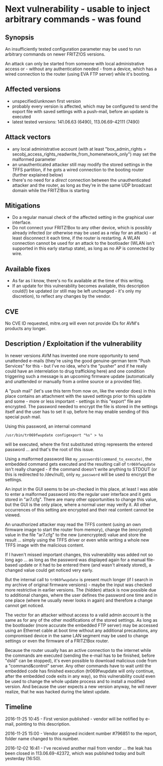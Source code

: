 # Next vulnerability - usable to inject arbitrary commands - was found

## Synopsis

An insufficiently tested configuration parameter may be used to run arbitrary commands on newer FRITZ!OS versions. 

An attack can only be started from someone with local administrative access or - without any authentication needed - from a device, which has a wired connection to the router (using EVA FTP server) while it's booting.

## Affected versions

- unspecified/unknown first version
- probably every version is affected, which may be configured to send the export file with saved settings with a push-mail, before an update is executed
- latest tested versions: 141.06.63 (6490), 113.06.69-42111 (7490)

## Attack vectors

- any local administrative account (with at least "box_admin_rights = secobj_access_rights_readwrite_from_homenetwork_only") may set the malformed parameter
- an unauthenticated attacker still may modify the stored settings in the TFFS partition, if he gots a wired connection to the booting router (further explained below)
- there's no need for a *direct* connection between the unauthenticated attacker and the router, as long as they're in the same UDP broadcast domain while the FRITZ!Box is starting

## Mitigations

- Do a regular manual check of the affected setting in the graphical user interface.
- Do not connect your FRITZ!Box to any other device, which is possibly already infected (or otherwise may be used as a relay for an attack) - at least disconnect it each time, if the router is restarting. A WLAN connection cannot be used for an attack to the bootloader (WLAN isn't supported in this early startup state), as long as no AP is connected by wire.

## Available fixes

- As far as I know, there's no fix available at the time of this writing.
- If an update for this vulnerability becomes available, this description could(!) be updated (or still may be left unchanged - it's only my discretion), to reflect any changes by the vendor.

## CVE

No CVE ID requested, mitre.org will even not provide IDs for AVM's products any longer.

## Description / Exploitation if the vulnerability

In newer versions AVM has invented one more opportunity to send unattended e-mails (they're using the good genuine-german term "Push Services" for this - but I've no idea, who's the "pusher" and if he really could have an interrelation to drug trafficking here) and one condition triggering such a message is an upcoming firmware update (automatically and unattended or manually from a online source or a provided file).

A "push mail" (let's use this term from now on, like the vendor does) in this place contains an attachment with the saved settings prior to this update and some - more or less important - settings in this "export" file are encrypted.
The password needed to encrypt the file is stored in the settings itself and the user has to set it up, before he may enable sending of this special push mail.

Using this password, an internal command
 
 `/usr/bin/tr069fwupdate configexport "%s" > %s`
 
will be executed, where the first substituted string represents the entered password ... and that's the root of this issue.

Using a malformed password like `my_password$(command_to_execute)`, the embedded command gets executed and the resulting call of `tr069fwupdate` isn't really changed - if the command doesn't write anything to STDOUT (or this is redirected to /dev/null), only `my_password` will be used to encrypt the settings.

An input in the GUI seems to be un-checked in this place, at least I was able to enter a malformed password into the regular user interface and it gets stored in "ar7.cfg". There are many other opportunities to change this value, but the GUI is the only place, where a normal user may verify it. All other occurrences of this setting are encrypted and their real content cannot be viewed.

An unauthorized attacker may read the TFFS content (using an own firmware image to start the router from memory), change the (encrypted) value in the file "ar7.cfg" to the new (unencrypted) value and store the result ... simply using the TFFS driver or even while writing a whole new TFFS image with the malicious content.

If I haven't missed important changes, this vulnerability was added not so long ago ... as long as the password was displayed again for a manual file-based update or it had to be entered there (and wasn't already stored), a changed value could get noticed very early.

But the internal call to `tr069fwupdate` is present much longer (if I search in my archive of original firmware versions) - maybe the input was checked more restrictive in earlier versions. The (hidden) attack is now possible due to additional changes, where the user defines the password one time and in one place (where he usually never looks in again) and therefore a change cannot get noticed.

The vector for an attacker without access to a valid admin account is the same as for any of the other modifications of the stored settings. As long as the bootloader (more accurate the embedded FTP server) may be accessed using an Ethernet cable at boot time without any additional precautions, any compromised device in the same LAN segment may be used to change settings or even the firmware of a FRITZ!Box router.

Because the router usually has an active connection to the internet while the commands are executed (sending the e-mail has to be finished, before "dsld" can be stopped), it's even possible to download malicious code from a "command&control" server.  Any other commands have to wait until the embedded code has finished execution (tr069fwupdate will only continue, after the embedded code exits in any way), so this vulnerability could even be used to change the whole update process and to install a modified version. And because the user expects a new version anyway, he will never realize, that he was hacked during the latest update.

## Timeline

2016-11-25 10:45 - First version published - vendor will be notified by e-mail, pointing to this description.

2016-11-25 15:00 - Vendor assigned incident number #796851 to the report, folder name changed to this number.

2016-12-02 16:41 - I've received another mail from vendor ... the leak has been closed in 113.06.69-42372, which was published today and built yesterday (16:50).
